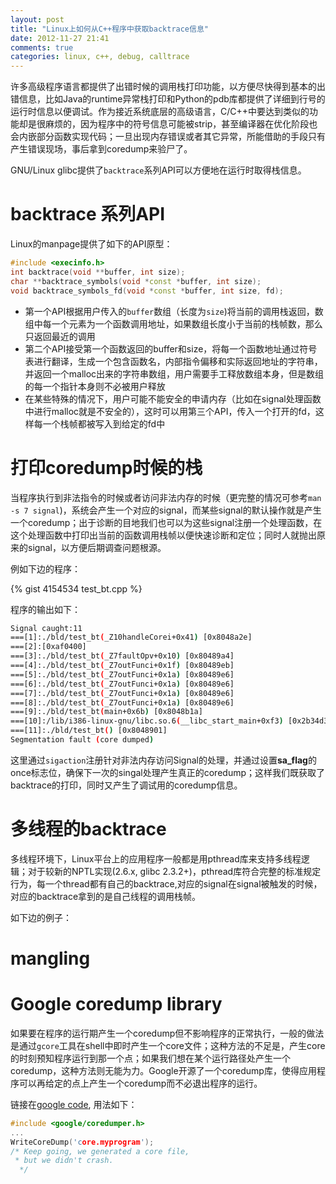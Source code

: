 ```yaml
---
layout: post
title: "Linux上如何从C++程序中获取backtrace信息"
date: 2012-11-27 21:41
comments: true
categories: linux, c++, debug, calltrace
---
```


许多高级程序语言都提供了出错时候的调用栈打印功能，以方便尽快得到基本的出错信息，比如Java的runtime异常栈打印和Python的pdb库都提供了详细到行号的运行时信息以便调试。作为接近系统底层的高级语言，C/C++中要达到类似的功能却是很麻烦的，因为程序中的符号信息可能被strip，甚至编译器在优化阶段也会内嵌部分函数实现代码；一旦出现内存错误或者其它异常，所能借助的手段只有产生错误现场，事后拿到coredump来验尸了。

GNU/Linux glibc提供了`backtrace`系列API可以方便地在运行时取得栈信息。

<!--more-->

backtrace 系列API
===========================

Linux的manpage提供了如下的API原型：

``` cpp 
#include <execinfo.h>
int backtrace(void **buffer, int size);
char **backtrace_symbols(void *const *buffer, int size);
void backtrace_symbols_fd(void *const *buffer, int size, fd);
```

- 第一个API根据用户传入的`buffer`数组（长度为`size`)将当前的调用栈返回，数组中每一个元素为一个函数调用地址，如果数组长度小于当前的栈帧数，那么只返回最近的调用 
- 第二个API接受第一个函数返回的buffer和size，将每一个函数地址通过符号表进行翻译，生成一个包含函数名，内部指令偏移和实际返回地址的字符串，并返回一个malloc出来的字符串数组，用户需要手工释放数组本身，但是数组的每一个指针本身则不必被用户释放 
- 在某些特殊的情况下，用户可能不能安全的申请内存（比如在signal处理函数中进行malloc就是不安全的），这时可以用第三个API，传入一个打开的fd，这样每一个栈帧都被写入到给定的fd中   


打印coredump时候的栈
======================
当程序执行到非法指令的时候或者访问非法内存的时候（更完整的情况可参考`man -s 7 signal`)，系统会产生一个对应的signal，而某些signal的默认操作就是产生一个coredump；出于诊断的目地我们也可以为这些signal注册一个处理函数，在这个处理函数中打印出当前的函数调用栈帧以便快速诊断和定位；同时人就抛出原来的signal，以方便后期调查问题根源。

例如下边的程序：

{% gist 4154534 test_bt.cpp %}

程序的输出如下：

```bash
Signal caught:11
===[1]:./bld/test_bt(_Z10handleCorei+0x41) [0x8048a2e]
===[2]:[0xaf0400]
===[3]:./bld/test_bt(_Z7faultOpv+0x10) [0x80489a4]
===[4]:./bld/test_bt(_Z7outFunci+0x1f) [0x80489eb]
===[5]:./bld/test_bt(_Z7outFunci+0x1a) [0x80489e6]
===[6]:./bld/test_bt(_Z7outFunci+0x1a) [0x80489e6]
===[7]:./bld/test_bt(_Z7outFunci+0x1a) [0x80489e6]
===[8]:./bld/test_bt(_Z7outFunci+0x1a) [0x80489e6]
===[9]:./bld/test_bt(main+0x6b) [0x8048b1a]
===[10]:/lib/i386-linux-gnu/libc.so.6(__libc_start_main+0xf3) [0x2b34d3]
===[11]:./bld/test_bt() [0x8048901]
Segmentation fault (core dumped)
```
这里通过`sigaction`注册针对非法内存访问Signal的处理，并通过设置**sa_flag**的once标志位，确保下一次的singal处理产生真正的coredump；这样我们既获取了backtrace的打印，同时又产生了调试用的coredump信息。


多线程的backtrace
===============================
多线程环境下，Linux平台上的应用程序一般都是用pthread库来支持多线程逻辑；对于较新的NPTL实现(2.6.x, glibc 2.3.2+)，pthread库符合完整的标准规定行为，每一个thread都有自己的backtrace,对应的signal在signal被触发的时候，对应的backtrace拿到的是自己线程的调用栈帧。

如下边的例子：


mangling
==================================



Google coredump library
===================================
如果要在程序的运行期产生一个coredump但不影响程序的正常执行，一般的做法是通过`gcore`工具在shell中即时产生一个core文件；这种方法的不足是，产生core的时刻预知程序运行到那一个点；如果我们想在某个运行路径处产生一个coredump，这种方法则无能为力。Google开源了一个coredump库，使得应用程序可以再给定的点上产生一个coredump而不必退出程序的运行。

链接在[google code](http://code.google.com/p/google-coredumper/), 用法如下：

``` cpp
#include <google/coredumper.h>
...
WriteCoreDump('core.myprogram');
/* Keep going, we generated a core file,
 * but we didn't crash.
  */
```


